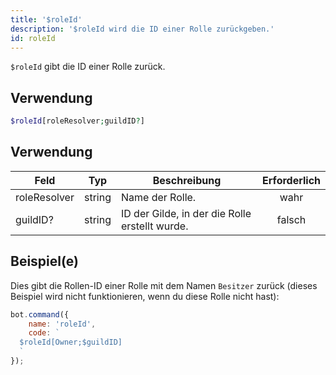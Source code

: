 ```yaml
---
title: '$roleId'
description: '$roleId wird die ID einer Rolle zurückgeben.'
id: roleId
---
```


`$roleId` gibt die ID einer Rolle zurück.

## Verwendung

```php
$roleId[roleResolver;guildID?]
```

## Verwendung

| Feld         | Typ    | Beschreibung                                   | Erforderlich |
| ------------ | ------ | ---------------------------------------------- |:------------:|
| roleResolver | string | Name der Rolle.                                |     wahr     |
| guildID?     | string | ID der Gilde, in der die Rolle erstellt wurde. |    falsch    |

## Beispiel(e)

Dies gibt die Rollen-ID einer Rolle mit dem Namen `Besitzer` zurück (dieses Beispiel wird nicht funktionieren, wenn du diese Rolle nicht hast):

```javascript
bot.command({
    name: 'roleId',
    code: `
  $roleId[Owner;$guildID]
  `
});
```